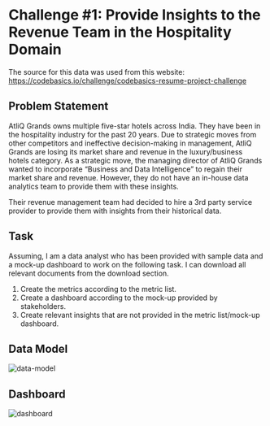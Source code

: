 <h1>Challenge #1: Provide Insights to the Revenue Team in the Hospitality Domain</h1>

The source for this data was used from this website: https://codebasics.io/challenge/codebasics-resume-project-challenge

<h2>Problem Statement</h2>

AtliQ Grands owns multiple five-star hotels across India. They have been in the hospitality industry for the past 20 years. Due to strategic moves from other competitors and ineffective decision-making in management, AtliQ Grands are losing its market share and revenue in the luxury/business hotels category. As a strategic move, the managing director of AtliQ Grands wanted to incorporate “Business and Data Intelligence” to regain their market share and revenue. However, they do not have an in-house data analytics team to provide them with these insights.

Their revenue management team had decided to hire a 3rd party service provider to provide them with insights from their historical data.

<h2>Task</h2>
Assuming, I am a data analyst who has been provided with sample data and a mock-up dashboard to work on the following task. I can download all relevant documents from the download section.

1. Create the metrics according to the metric list.
2. Create a dashboard according to the mock-up provided by stakeholders.
3. Create relevant insights that are not provided in the metric list/mock-up dashboard.

<h2>Data Model</h2>

![data-model](https://github.com/tanweiyi00/Power-BI-Project/assets/134860918/d13f80aa-e6ca-4577-a65e-742b42be8fce)

<h2>Dashboard</h2>

![dashboard](https://github.com/tanweiyi00/Power-BI-Project/assets/134860918/7f381d31-ccbe-47bf-a5f2-04a53510598c)
